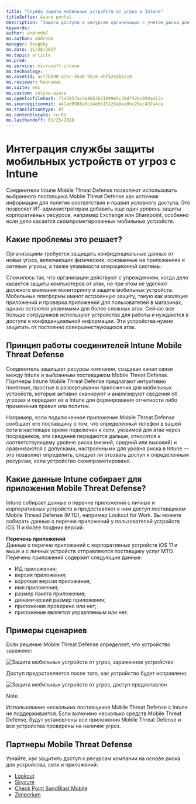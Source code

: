 ```yaml
---
title: "Служба защиты мобильных устройств от угроз в Intune"
titleSuffix: Azure portal
description: "Защита доступа к ресурсам организации с учетом риска для устройств"
keywords: 
author: andredm7
ms.author: andredm
manager: dougeby
ms.date: 11/28/2017
ms.topic: article
ms.prod: 
ms.service: microsoft-intune
ms.technology: 
ms.assetid: ac77b590-a7ec-45a0-9516-ebf5243b6210
ms.reviewer: heenamac
ms.suite: ems
ms.custom: intune-azure
ms.openlocfilehash: f1d5957acde86b3621009e5c38df42bc894a413c
ms.sourcegitcommit: a41ad9988a8c14e6b15123a9ea9bc29ac437a4ce
ms.translationtype: HT
ms.contentlocale: ru-RU
ms.lasthandoff: 01/25/2018
---
```

# <a name="mobile-threat-defense-integration-with-intune"></a>Интеграция службы защиты мобильных устройств от угроз с Intune


Соединители Intune Mobile Threat Defense позволяют использовать выбранного поставщика Mobile Threat Defense как источник информации для политик соответствия и правил условного доступа. Это позволяет ИТ-администраторам добавить еще один уровень защиты корпоративных ресурсов, например Exchange или Sharepoint, особенно если дело касается скомпрометированных мобильных устройств.

## <a name="what-problem-does-this-solve"></a>Какие проблемы это решает?

Организациям требуется защищать конфиденциальные данные от новых угроз, включающих физические, основанные на приложениях и сетевые угрозы, а также уязвимости операционной системы.

Сложилось так, что организации действуют с упреждением, когда дело касается защиты компьютеров от атак, но при этом не уделяют должного внимания мониторингу и защите мобильных устройств. Мобильные платформы имеют встроенную защиту, такую как изоляция приложений и проверка приложений для пользователей в магазинах, однако остаются уязвимыми для более сложных атак. Сейчас все больше сотрудников используют устройства для работы и нуждаются в доступе к конфиденциальной информации. Эти устройства нужно защитить от постоянно совершенствующихся атак.

## <a name="how-the-intune-mobile-threat-defense-connectors-work"></a>Принцип работы соединителей Intune Mobile Threat Defense

Соединитель защищает ресурсы компании, создавая канал связи между Intune и выбранным поставщиком Mobile Threat Defense. Партнеры Intune Mobile Threat Defense предлагают интуитивно понятные, простые в развертывании приложения для мобильных устройств, которые активно сканируют и анализируют сведения об угрозах и передают их в Intune для формирования отчетности либо применения правил или политик. 

Например, если подключенное приложение Mobile Threat Defense сообщает его поставщику о том, что определенный телефон в вашей сети в настоящее время подключен к сети, уязвимой для атак через посредников, эти сведения передаются дальше, относятся к соответствующему уровню риска (низкий, средний или высокий) и сравниваются с допусками, настроенными для уровня риска в Intune — это позволяет определить, следует ли отозвать доступ к определенным ресурсам, если устройство скомпрометировано.

## <a name="what-data-does-intune-collect-for-mobile-threat-defense"></a>Какие данные Intune собирает для приложения Mobile Threat Defense?

Intune собирает данные о перечне приложений с личных и корпоративных устройств и предоставляет к ним доступ поставщикам Mobile Thread Defense (MTD), например Lookout for Work. Вы можете собирать данные о перечне приложений у пользователей устройств iOS 11 и более поздних версий.

**Перечень приложений**  
Данные о перечне приложений с корпоративных устройств iOS 11 и выше и с личных устройств отправляются поставщику услуг MTD. Перечень приложений содержит следующие данные:

 - ИД приложения;
 - версия приложения;
 - короткая версия приложения;
 - имя приложения;
 - размер пакета приложения;
 - динамический размер приложения;
 - приложение проверено или нет;
 - приложение является управляемым или нет.

## <a name="sample-scenarios"></a>Примеры сценариев

Если решение Mobile Threat Defense определяет, что устройство заражено:

![Защита мобильных устройств от угроз, зараженное устройство](./media/MTD-image-1.png)

Доступ предоставляется после того, как устройство будет исправлено:

![Защита мобильных устройств от угроз, доступ предоставлен](./media/MTD-image-2.png)

> [!NOTE] 
> Использование нескольких поставщиков Mobile Threat Defense с Intune не поддерживается. Если включено несколько средств Mobile Threat Defense, будут установлены все приложения Mobile Threat Defense и все устройства проверены на наличие угроз.

## <a name="mobile-threat-defense-partners"></a>Партнеры Mobile Threat Defense

Узнайте, как защитить доступ к ресурсам компании на основе риска для устройства, сети и приложений:

- [Lookout](lookout-mobile-threat-defense-connector.md)
- [Skycure](skycure-mobile-threat-defense-connector.md)
- [Check Point SandBlast Mobile](checkpoint-sandblast-mobile-mobile-threat-defense-connector.md)
- [Zimperium](zimperium-mobile-threat-defense-connector.md)
